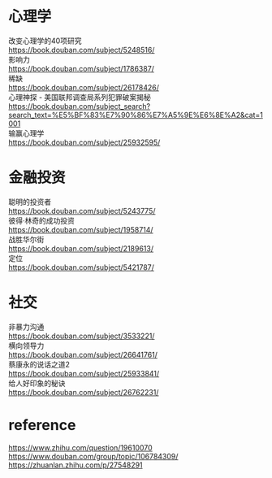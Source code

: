 
# 心理学
改变心理学的40项研究  
<https://book.douban.com/subject/5248516/>  
影响力  
<https://book.douban.com/subject/1786387/>  
稀缺  
<https://book.douban.com/subject/26178426/>  
心理神探 - 美国联邦调查局系列犯罪破案揭秘  
<https://book.douban.com/subject_search?search_text=%E5%BF%83%E7%90%86%E7%A5%9E%E6%8E%A2&cat=1001>  
输赢心理学  
<https://book.douban.com/subject/25932595/>  

# 金融投资
聪明的投资者  
<https://book.douban.com/subject/5243775/>  
彼得·林奇的成功投资  
<https://book.douban.com/subject/1958714/>  
战胜华尔街  
<https://book.douban.com/subject/2189613/>  
定位  
<https://book.douban.com/subject/5421787/>  

# 社交
非暴力沟通  
<https://book.douban.com/subject/3533221/>  
横向领导力  
<https://book.douban.com/subject/26641761/>  
蔡康永的说话之道2  
<https://book.douban.com/subject/25933841/>  
给人好印象的秘诀  
<https://book.douban.com/subject/26762231/>  


# reference 
<https://www.zhihu.com/question/19610070>  
<https://www.douban.com/group/topic/106784309/>  
<https://zhuanlan.zhihu.com/p/27548291>  

